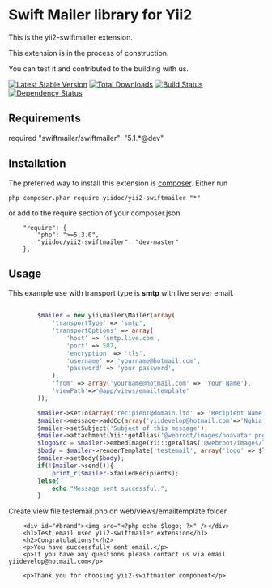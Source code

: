 Swift Mailer library for Yii2
================
This is the yii2-swiftmailer extension.

This extension is in the process of construction.

You can test it and contributed to the building with us.

[![Latest Stable Version](https://poser.pugx.org/yiidoc/yii2-swiftmailer/v/stable.png)](https://packagist.org/packages/yiidoc/yii2-swiftmailer)
[![Total Downloads](https://poser.pugx.org/yiidoc/yii2-swiftmailer/downloads.png)](https://packagist.org/packages/yiidoc/yii2-swiftmailer)
[![Build Status](https://secure.travis-ci.org/yiidoc/yii2-swiftmailer.png)](http://travis-ci.org/yiidoc/yii2-swiftmailer) 
[![Dependency Status](https://www.versioneye.com/php/yiidoc:yii2-swiftmailer/dev-master/badge.png)](https://www.versioneye.com/php/yiidoc:yii2-swiftmailer/dev-master)
  
Requirements
------------

required "swiftmailer/swiftmailer": "5.1.*@dev"

Installation 
------------
The preferred way to install this extension is [composer](http://getcomposer.org/download/).
Either run
```
php composer.phar require yiidoc/yii2-swiftmailer "*"
```
or add to the require section of your composer.json.
```
    "require": {
        "php": ">=5.3.0",
        "yiidoc/yii2-swiftmailer": "dev-master"
    },
```
Usage
------------

This example use with transport type is **smtp** with live server email.

```php
    
        $mailer = new yii\mailer\Mailer(array(
            'transportType' => 'smtp',
            'transportOptions' => array(
                'host' => 'smtp.live.com',
                'port' => 587,
                'encryption' => 'tls',
                'username' => 'yourname@hotmail.com',
                'password' => 'your password',
            ),
            'from' => array('yourname@hotmail.com' => 'Your Name'),
            'viewPath'=>'@app/views/emailtemplate'
        ));

        $mailer->setTo(array('recipient@domain.ltd' => 'Recipient Name'));
        $mailer->message->addCc(array('yiidevelop@hotmail.com'=>'Nghia Nguyen'));
        $mailer->setSubject('Subject of this message');
        $mailer->attachment(Yii::getAlias('@webroot/images/noavatar.png'));
        $logoSrc = $mailer->embedImage(Yii::getAlias('@webroot/images/logo.png'), 'brand.png');
        $body = $mailer->renderTemplate('testemail', array('logo' => $logoSrc));
        $mailer->setBody($body);
        if(!$mailer->send()){
            print_r($mailer->failedRecipients);
        }else{
            echo "Message sent successful.";
        }
```
Create view file testemail.php on web/views/emailtemplate folder.

```
    <div id="#brand"><img src="<?php echo $logo; ?>" /></div>
    <h1>Test email used yii2-swiftmailer extension</h1>
    <h2>Congratulations!</h2>
    <p>You have successfully sent email.</p>
    <p>If you have any questions please contact us via email yiidevelop@hotmail.com</p>

    <p>Thank you for choosing yii2-swiftmailer component</p>
```


